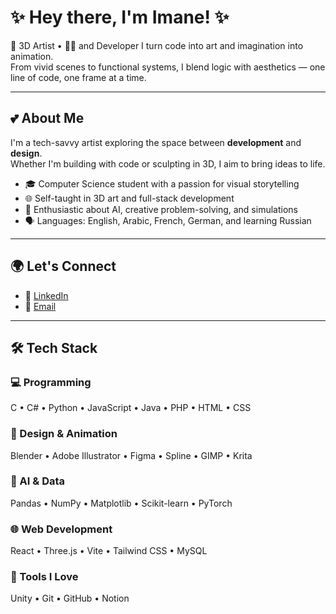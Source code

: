 # ✨ Hey there, I'm Imane! ✨

🎨 3D Artist • 👩‍💻 and Developer
I turn code into art and imagination into animation.  
From vivid scenes to functional systems, I blend logic with aesthetics — one line of code, one frame at a time.

---

## 💕 About Me

I'm a tech-savvy artist exploring the space between **development** and **design**.  
Whether I'm building with code or sculpting in 3D, I aim to bring ideas to life.

- 🎓 Computer Science student with a passion for visual storytelling  
- 🌐 Self-taught in 3D art and full-stack development  
- 🧠 Enthusiastic about AI, creative problem-solving, and simulations  
- 🗣️ Languages: English, Arabic, French, German, and learning Russian

---

## 🌍 Let's Connect

- 🔗 [LinkedIn](https://www.linkedin.com/in/imane-rezouali-12551926b/overlay/about-this-profile/?lipi=urn%3Ali%3Apage%3Ad_flagship3_profile_view_base%3B2BUTec2ESWyh9EKuuIB6iQ%3D%3D)  
- 📩 [Email](mailto:rezouali.imane@gmail.com)

---

## 🛠️ Tech Stack

### 💻 Programming  
C • C# • Python • JavaScript • Java • PHP • HTML • CSS

### 🎨 Design & Animation  
Blender • Adobe Illustrator • Figma • Spline • GIMP • Krita

### 🧠 AI & Data  
Pandas • NumPy • Matplotlib • Scikit-learn • PyTorch

### 🌐 Web Development  
React • Three.js • Vite • Tailwind CSS • MySQL

### 🧩 Tools I Love  
Unity • Git • GitHub • Notion
